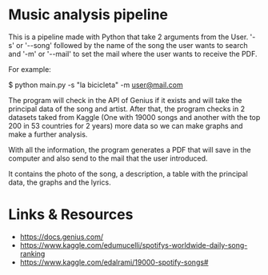 # Music analysis pipeline

This is a pipeline made with Python that take 2 arguments from the User. '-s' or '--song' followed by the name of the song the user wants to search and '-m' or '--mail' to set the mail where the user wants to receive the PDF.

For example:

$ python main.py -s "la bicicleta" -m user@mail.com

The program will check in the API of Genius if it exists and will take the principal data of the song and artist. After that, the program checks in 2 datasets taked from Kaggle (One with 19000 songs and another with the top 200 in 53 countries for 2 years) more data so we can make graphs and make a further analysis. 

With all the information, the program generates a PDF that will save in the computer and also send to the mail that the user introduced.

It contains the photo of the song, a description, a table with the principal data, the graphs and the lyrics.

# Links & Resources

- https://docs.genius.com/
- https://www.kaggle.com/edumucelli/spotifys-worldwide-daily-song-ranking
- https://www.kaggle.com/edalrami/19000-spotify-songs#
